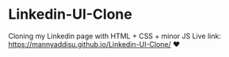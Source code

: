 ﻿# Linkedin-UI-Clone
Cloning my Linkedin page with HTML + CSS + minor JS
Live link: https://mannyaddisu.github.io/Linkedin-UI-Clone/ ❤️

